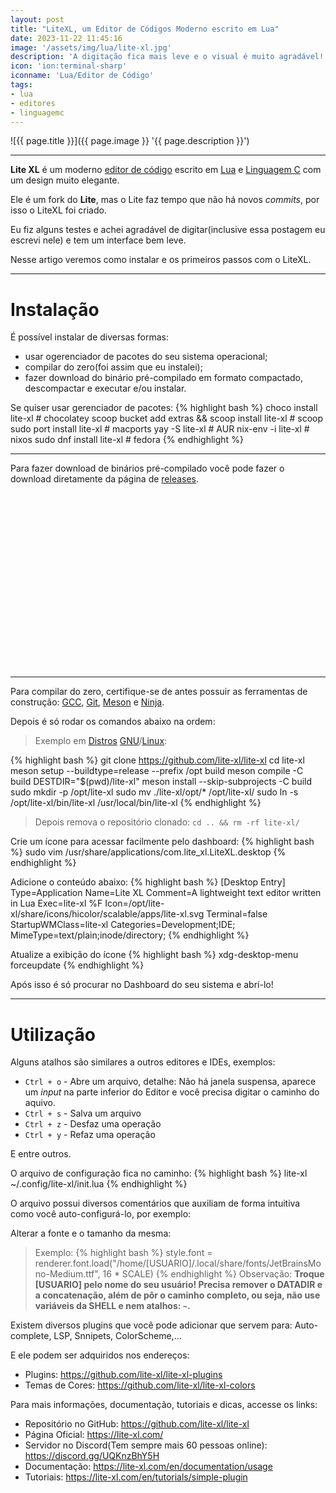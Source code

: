 ```yaml
---
layout: post
title: "LiteXL, um Editor de Códigos Moderno escrito em Lua"
date: 2023-11-22 11:45:16
image: '/assets/img/lua/lite-xl.jpg'
description: 'A digitação fica mais leve e o visual é muito agradável!'
icon: 'ion:terminal-sharp'
iconname: 'Lua/Editor de Código'
tags:
- lua
- editores
- linguagemc
---
```


![{{ page.title }}]({{ page.image }} '{{ page.description }}')

---

**Lite XL** é um moderno [editor de código](https://terminalroot.com.br/tags#editores) escrito em [Lua](https://terminalroot.com.br/tags#lua) e [Linguagem C](https://terminalroot.com.br/tags#linguagemc) com um design muito elegante.

Ele é um fork do **Lite**, mas o Lite faz tempo que não há novos *commits*, por isso o LiteXL foi criado.

Eu fiz alguns testes e achei agradável de digitar(inclusive essa postagem eu escrevi nele) e tem um interface bem leve.

Nesse artigo veremos como instalar e os primeiros passos com o LiteXL.

---

# Instalação
É possível instalar de diversas formas:  
+ usar ogerenciador de pacotes do seu sistema operacional; 
+ compilar do zero(foi assim que eu instalei);
+ fazer download do binário pré-compilado em formato compactado, descompactar e executar e/ou instalar.


Se quiser usar gerenciador de pacotes:
{% highlight bash %}
choco install lite-xl                             # chocolatey
scoop bucket add extras && scoop install lite-xl  # scoop
sudo port install lite-xl                         # macports
yay -S lite-xl                                    # AUR
nix-env -i lite-xl                                # nixos
sudo dnf install lite-xl                          # fedora
{% endhighlight %}

---

Para fazer download de binários pré-compilado você pode fazer o download diretamente da página de [releases](https://github.com/lite-xl/lite-xl/releases).


<!-- SQUARE - GAMES ROOT -->
<script async src="//pagead2.googlesyndication.com/pagead/js/adsbygoogle.js"></script>
<ins class="adsbygoogle"
style="display:inline-block;width:336px;height:280px"
data-ad-client="ca-pub-2838251107855362"
data-ad-slot="5351066970"></ins>
<script>
(adsbygoogle = window.adsbygoogle || []).push({});
</script>

---

Para compilar do zero, certifique-se de antes possuir as ferramentas de construção: [GCC](https://terminalroot.com.br/tags#gcc), [Git](https://terminalroot.com.br/tags#git), [Meson](https://terminalroot.com.br/tags#meson) e [Ninja](https://terminalroot.com.br/tags#ninja).

Depois é só rodar os comandos abaixo na ordem:
> Exemplo em [Distros](https://terminalroot.com.br/tags#distros) [GNU](https://terminalroot.com.br/tags#gnu)/[Linux](https://terminalroot.com.br/tags#linux):

{% highlight bash %}
git clone https://github.com/lite-xl/lite-xl
cd lite-xl
meson setup --buildtype=release --prefix /opt build
meson compile -C build
DESTDIR="$(pwd)/lite-xl" meson install --skip-subprojects -C build
sudo mkdir -p /opt/lite-xl
sudo mv ./lite-xl/opt/* /opt/lite-xl/
sudo ln -s /opt/lite-xl/bin/lite-xl /usr/local/bin/lite-xl
{% endhighlight %}
> Depois remova o repositório clonado: `cd .. && rm -rf lite-xl/`

Crie um ícone para acessar facilmente pelo dashboard:
{% highlight bash %}
sudo vim /usr/share/applications/com.lite_xl.LiteXL.desktop
{% endhighlight %}

Adicione o conteúdo abaixo:
{% highlight bash %}
[Desktop Entry]
Type=Application
Name=Lite XL
Comment=A lightweight text editor written in Lua
Exec=lite-xl %F
Icon=/opt/lite-xl/share/icons/hicolor/scalable/apps/lite-xl.svg
Terminal=false
StartupWMClass=lite-xl
Categories=Development;IDE;
MimeType=text/plain;inode/directory;
{% endhighlight %}

Atualize a exibição do ícone
{% highlight bash %}
xdg-desktop-menu forceupdate
{% endhighlight %}

Após isso é só procurar no Dashboard do seu sistema e abrí-lo!

---

# Utilização
Alguns atalhos são similares a outros editores e IDEs, exemplos:
+ `Ctrl + o` - Abre um arquivo, detalhe: Não há janela suspensa, aparece um *input* na parte inferior do Editor e você precisa digitar o caminho do aquivo.
+ `Ctrl + s` - Salva um arquivo
+ `Ctrl + z` - Desfaz uma operação
+ `Ctrl + y` - Refaz uma operação  

E entre outros.

O arquivo de configuração fica no caminho:
{% highlight bash %}
lite-xl ~/.config/lite-xl/init.lua
{% endhighlight %}

O arquivo possui diversos comentários que auxiliam de forma intuitiva como você auto-configurá-lo, por exemplo:

Alterar a fonte e o tamanho da mesma:
> Exemplo:
{% highlight bash %}
style.font = renderer.font.load("/home/[USUARIO]/.local/share/fonts/JetBrainsMono-Medium.ttf", 16 * SCALE)
{% endhighlight %}
> Observação: **Troque [USUARIO] pelo nome do seu usuário! Precisa remover o DATADIR e a concatenação, além de pôr o caminho completo, ou seja, não use variáveis da SHELL e nem atalhos: `~`.**

Existem diversos plugins que você pode adicionar que servem para: Auto-complete, LSP, Snnipets, ColorScheme,...

E ele podem ser adquiridos nos endereços: 
+ Plugins: <https://github.com/lite-xl/lite-xl-plugins>
+ Temas de Cores: <https://github.com/lite-xl/lite-xl-colors>

Para mais informações, documentação, tutoriais e dicas, accesse os links:
+ Repositório no GitHub: <https://github.com/lite-xl/lite-xl>
+ Página Oficial: <https://lite-xl.com/>
+ Servidor no Discord(Tem sempre mais 60 pessoas online): <https://discord.gg/UQKnzBhY5H>
+ Documentação: <https://lite-xl.com/en/documentation/usage>
+ Tutoriais: <https://lite-xl.com/en/tutorials/simple-plugin>


